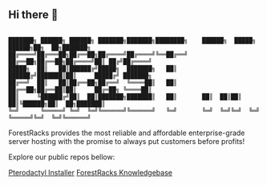 ## Hi there 👋

```

███████╗ ██████╗ ██████╗ ███████╗███████╗████████╗    ██████╗  █████╗  ██████╗██╗  ██╗███████╗
██╔════╝██╔═══██╗██╔══██╗██╔════╝██╔════╝╚══██╔══╝    ██╔══██╗██╔══██╗██╔════╝██║ ██╔╝██╔════╝
█████╗  ██║   ██║██████╔╝█████╗  ███████╗   ██║       ██████╔╝███████║██║     █████╔╝ ███████╗
██╔══╝  ██║   ██║██╔══██╗██╔══╝  ╚════██║   ██║       ██╔══██╗██╔══██║██║     ██╔═██╗ ╚════██║
██║     ╚██████╔╝██║  ██║███████╗███████║   ██║       ██║  ██║██║  ██║╚██████╗██║  ██╗███████║
╚═╝      ╚═════╝ ╚═╝  ╚═╝╚══════╝╚══════╝   ╚═╝       ╚═╝  ╚═╝╚═╝  ╚═╝ ╚═════╝╚═╝  ╚═╝╚══════╝

```

ForestRacks provides the most reliable and affordable enterprise-grade server hosting with the promise to always put customers before profits!

Explore our public repos bellow:


[Pterodactyl Installer](https://github.com/ForestRacks/PteroInstaller)
[ForestRacks Knowledgebase](https://github.com/ForestRacks/Knowledgebase)
